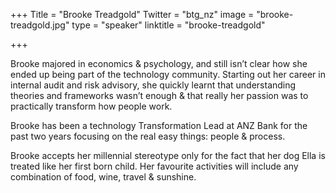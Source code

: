 +++
Title = "Brooke Treadgold"
Twitter = "btg_nz"
image = "brooke-treadgold.jpg"
type = "speaker"
linktitle = "brooke-treadgold"

+++

Brooke majored in economics & psychology, and still isn’t clear how she ended up being part of the technology community. Starting out her career in internal audit and risk advisory, she quickly learnt that understanding theories and frameworks wasn’t enough & that really her passion was to practically transform how people work. 

Brooke has been a technology Transformation Lead at ANZ Bank for the past two years focusing on the real easy things: people & process. 

Brooke accepts her millennial stereotype only for the fact that her dog Ella is treated like her first born child. Her favourite activities will include any combination of food, wine, travel & sunshine.
